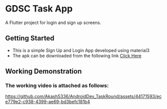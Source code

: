 # GDSC Task App

A Flutter project for login and sign up screens.

## Getting Started

- This is a simple Sign Up and Login App developed using material3
- The apk can be downloaded from the following link <a href='./Resources/app-release.apk'>Click Here</a>

## Working Demonstration
### The working video is attached as follows:

https://github.com/Akash5336/AndroidDev_TaskRound/assets/44171593/ece779e2-c938-4399-ae69-bd3befc181b4

